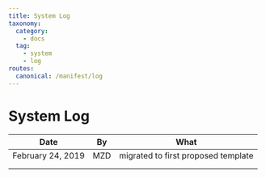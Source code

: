 ```yaml
---
title: System Log
taxonomy:
  category: 
    - docs
  tag:
    - system
    - log
routes:
  canonical: /manifest/log
---
```

# System Log



| Date  | By   | What     |
| ---- | ---- | ---- |
| February 24, 2019| MZD  | migrated to first proposed template |
|      |      |      |
|      |      |      |

